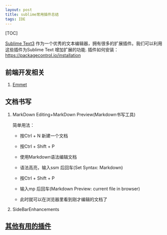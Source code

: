 ```yaml
---
layout: post
title: sublime常用插件总结
tags: IDE
---
```


[TOC]

[Sublime Text3](http://www.sublimetext.com/)
作为一个优秀的文本编辑器，拥有很多的扩展插件。我们可以利用这些插件为Sublime Text 增加扩展的功能.
插件如何安装：https://packagecontrol.io/installation



## 前端开发相关

1. [Emmet](http://emmet.io/)

## 文档书写

1. MarkDown Editing+MarkDown Preview(Markdown书写工具)

	简单用法：

	* 按Ctrl + N 新建一个文档
	
	* 按Ctrl + Shift + P
	
	* 使用Markdown语法编辑文档
	
	* 语法高亮，输入ssm 后回车(Set Syntax: Markdown)
	
	* 按Ctrl + Shift + P
	
	* 输入mp 后回车(Markdown Preview: current file in browser)
	
	* 此时就可以在浏览器里看到刚才编辑的文档了

2. Side​Bar​Enhancements

## [其他有用的插件](https://packagecontrol.io/browse)




